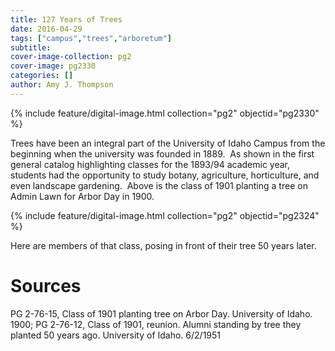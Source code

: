 ```yaml
---
title: 127 Years of Trees
date: 2016-04-29
tags: ["campus","trees","arboretum"]
subtitle: 
cover-image-collection: pg2
cover-image: pg2330
categories: []
author: Amy J. Thompson
---
```


{% include feature/digital-image.html collection="pg2" objectid="pg2330" %}

Trees have been an integral part of the University of Idaho Campus from the beginning when the university was founded in 1889.  As shown in the first general catalog highlighting classes for the 1893/94 academic year, students had the opportunity to study botany, agriculture, horticulture, and even landscape gardening.  Above is the class of 1901 planting a tree on Admin Lawn for Arbor Day in 1900.

{% include feature/digital-image.html collection="pg2" objectid="pg2324" %}

Here are members of that class, posing in front of their tree 50 years later.

# Sources

PG 2-76-15, Class of 1901 planting tree on Arbor Day. University of Idaho. 1900; PG 2-76-12, Class of 1901, reunion. Alumni standing by tree they planted 50 years ago. University of Idaho.
6/2/1951
